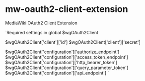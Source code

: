 mw-oauth2-client-extension
==========================

MediaWiki OAuth2 Client Extension

`Required settings in global $wgOAuth2Client

$wgOAuth2Client['client']['id']
$wgOAuth2Client['client']['secret']

$wgOAuth2Client['configuration']['authorize_endpoint']
$wgOAuth2Client['configuration']['access_token_endpoint']
$wgOAuth2Client['configuration']['http_bearer_token']
$wgOAuth2Client['configuration']['query_parameter_token']
$wgOAuth2Client['configuration']['api_endpoint']
`